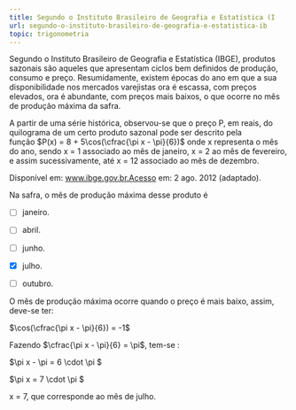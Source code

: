```yaml
---
title: Segundo o Instituto Brasileiro de Geografia e Estatística (I
url: segundo-o-instituto-brasileiro-de-geografia-e-estatistica-ib
topic: trigonometria
---
```



Segundo o Instituto Brasileiro de Geografia e Estatística (IBGE), produtos sazonais são aqueles que apresentam ciclos bem definidos de produção, consumo e preço. Resumidamente, existem épocas do ano em que a sua disponibilidade nos mercados varejistas ora é escassa, com preços elevados, ora é abundante, com preços mais baixos, o que ocorre no mês de produção máxima da safra.

A partir de uma série histórica, observou-se que o preço P, em reais, do quilograma de um certo produto sazonal pode ser descrito pela função $P(x) = 8 + 5\cos(\cfrac{\pi x - \pi}{6})$ onde x representa o mês do ano, sendo x = 1 associado ao mês de janeiro, x = 2 ao mês de fevereiro, e assim sucessivamente, até x = 12 associado ao mês de dezembro.

Disponível em: www.ibge.gov.br.Acesso em: 2 ago. 2012 (adaptado).

Na safra, o mês de produção máxima desse produto é



- [ ] janeiro.
- [ ] abril.
- [ ] junho.
- [x] julho.
- [ ] outubro.


O mês de produção máxima ocorre quando o preço é mais baixo, assim, deve-se ter:

$\cos(\cfrac{\pi x - \pi}{6}) = -1$

Fazendo $\cfrac{\pi x - \pi}{6} = \pi$, tem-se :

$\pi x - \pi = 6 \cdot \pi $

$\pi x = 7 \cdot \pi $

x = 7, que corresponde ao mês de julho.
